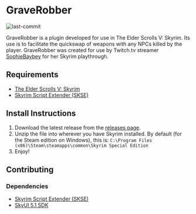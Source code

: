 # GraveRobber
![last-commit](https://img.shields.io/github/last-commit/charlotonne/graverobber?style=plastic)

GraveRobber is a plugin developed for use in The Elder Scrolls V: Skyrim. Its use is to facilitate the quickswap of weapons with any NPCs killed by the player. GraveRobber was created for use by Twitch.tv streamer [SophieBaybey](https://twitch.tv/SophieBaybey) for her Skyrim playthrough.

## Requirements
  - [The Elder Scrolls V: Skyrim](https://store.steampowered.com/app/489830/The_Elder_Scrolls_V_Skyrim_Special_Edition/)
  - [Skyrim Script Extender (SKSE)](https://skse.silverlock.org/)

## Install Instructions
  1. Download the latest release from the [releases page](https://github.com/charlotonne/GraveRobber/releases).
  2. Unzip the file into wherever you have Skyrim installed. By default (for the Steam edition on Windows), this is:
     `C:\Program Files (x86)\Steam\steamapps\common\Skyrim Special Edition`
  3. Enjoy!

## Contributing
 
### Dependencies
  - [Skyrim Script Extender (SKSE)](https://skse.silverlock.org/)
  - [SkyUI 5.1 SDK](https://github.com/schlangster/skyui/wiki)

